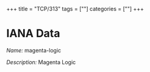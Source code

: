 +++
title = "TCP/313"
tags = [""]
categories = [""]
+++

# IANA Data

_Name:_ magenta-logic

_Description:_ Magenta Logic

